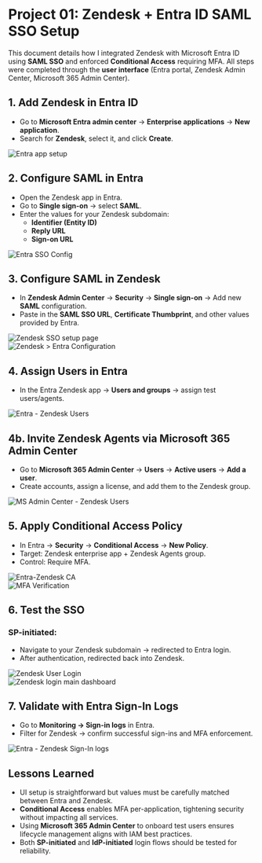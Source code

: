 # Project 01: Zendesk + Entra ID SAML SSO Setup

This document details how I integrated Zendesk with Microsoft Entra ID using **SAML SSO** and enforced **Conditional Access** requiring MFA. All steps were completed through the **user interface** (Entra portal, Zendesk Admin Center, Microsoft 365 Admin Center).

## 1. Add Zendesk in Entra ID
- Go to **Microsoft Entra admin center** → **Enterprise applications** → **New application**.
- Search for **Zendesk**, select it, and click **Create**.

![Entra app setup](../screenshots/Entra%20-%20Zendesk%20app%20setup.png)

## 2. Configure SAML in Entra
- Open the Zendesk app in Entra.
- Go to **Single sign-on** → select **SAML**.
- Enter the values for your Zendesk subdomain:
  - **Identifier (Entity ID)**
  - **Reply URL**
  - **Sign-on URL**

![Entra SSO Config](../screenshots/Entra-Zendesk%20SSO%20Config.png)

## 3. Configure SAML in Zendesk
- In **Zendesk Admin Center** → **Security** → **Single sign-on** → Add new **SAML** configuration.
- Paste in the **SAML SSO URL**, **Certificate Thumbprint**, and other values provided by Entra.

![Zendesk SSO setup page](../screenshots/Zendesk%20-%20SSO%20setup%20page.png)  
![Zendesk > Entra Configuration](../screenshots/Zendesk%20%3E%20Entra%20Configuration.png)

## 4. Assign Users in Entra
- In the Entra Zendesk app → **Users and groups** → assign test users/agents.

![Entra - Zendesk Users](../screenshots/Entra-Zendesk%20Users.png)

## 4b. Invite Zendesk Agents via Microsoft 365 Admin Center
- Go to **Microsoft 365 Admin Center** → **Users** → **Active users** → **Add a user**.
- Create accounts, assign a license, and add them to the Zendesk group.

![MS Admin Center - Zendesk Users](../screenshots/MS%20Admin%20center%20-%20Zendesk%20Users.png)

## 5. Apply Conditional Access Policy
- In Entra → **Security** → **Conditional Access** → **New Policy**.
- Target: Zendesk enterprise app + Zendesk Agents group.
- Control: Require MFA.

![Entra-Zendesk CA](../screenshots/Entra-Zendesk%20CA.png)  
![MFA Verification](../screenshots/MFA-verification.png)

## 6. Test the SSO
### SP-initiated:
- Navigate to your Zendesk subdomain → redirected to Entra login.
- After authentication, redirected back into Zendesk.

![Zendesk User Login](../screenshots/Zendesk%20User%20Login.png)  
![Zendesk login main dashboard](../screenshots/Zendesk%20login%20in%20main%20dashboard.png)

## 7. Validate with Entra Sign-In Logs
- Go to **Monitoring → Sign-in logs** in Entra.
- Filter for Zendesk → confirm successful sign-ins and MFA enforcement.

![Entra - Zendesk Sign-In logs](../screenshots/Entra%20-%20Zendesk%20Sign-In%20logs.png)

## Lessons Learned
- UI setup is straightforward but values must be carefully matched between Entra and Zendesk.
- **Conditional Access** enables MFA per-application, tightening security without impacting all services.
- Using **Microsoft 365 Admin Center** to onboard test users ensures lifecycle management aligns with IAM best practices.
- Both **SP-initiated** and **IdP-initiated** login flows should be tested for reliability.
